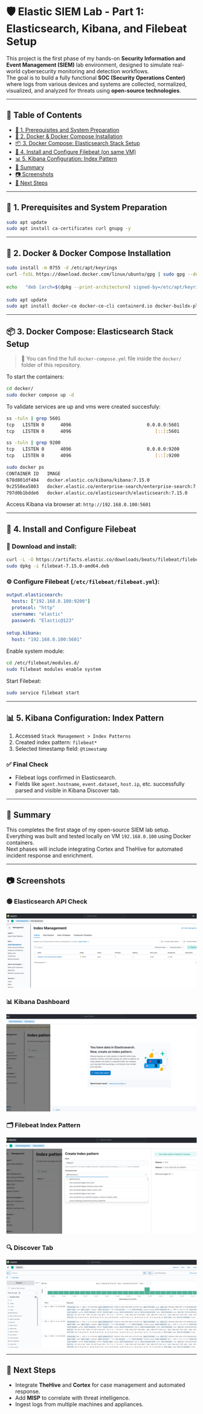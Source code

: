 
# 🛡️ Elastic SIEM Lab - Part 1: Elasticsearch, Kibana, and Filebeat Setup

This project is the first phase of my hands-on **Security Information and Event Management (SIEM)** lab environment, designed to simulate real-world cybersecurity monitoring and detection workflows.  
The goal is to build a fully functional **SOC (Security Operations Center)** where logs from various devices and systems are collected, normalized, visualized, and analyzed for threats using **open-source technologies**.

---

## 📑 Table of Contents

- [🐧 1. Prerequisites and System Preparation](#-1-prerequisites-and-system-preparation)
- [🐳 2. Docker & Docker Compose Installation](#-2-docker--docker-compose-installation)
- [📦 3. Docker Compose: Elasticsearch Stack Setup](#-3-docker-compose-elasticsearch-stack-setup)
- [📄 4. Install and Configure Filebeat (on same VM)](#-4-install-and-configure-filebeat-on-same-vm)
- [📊 5. Kibana Configuration: Index Pattern](#-5-kibana-configuration-index-pattern)
- [📝 Summary](#-summary)
- [📷 Screenshots](#-screenshots)
- [🚧 Next Steps](#-next-steps)

---

## 🐧 1. Prerequisites and System Preparation

```bash
sudo apt update
sudo apt install ca-certificates curl gnupg -y
```

---

## 🐳 2. Docker & Docker Compose Installation

```bash
sudo install -m 0755 -d /etc/apt/keyrings
curl -fsSL https://download.docker.com/linux/ubuntu/gpg | sudo gpg --dearmor -o /etc/apt/keyrings/docker.gpg

echo   "deb [arch=$(dpkg --print-architecture) signed-by=/etc/apt/keyrings/docker.gpg]   https://download.docker.com/linux/ubuntu $(lsb_release -cs) stable" |   sudo tee /etc/apt/sources.list.d/docker.list > /dev/null

sudo apt update
sudo apt install docker-ce docker-ce-cli containerd.io docker-buildx-plugin docker-compose-plugin -y
```

---

## 📦 3. Docker Compose: Elasticsearch Stack Setup

> 📁 You can find the full `docker-compose.yml` file inside the `docker/` folder of this repository.

To start the containers:

```bash
cd docker/
sudo docker compose up -d
```

To validate services are up and vms were created succesfuly:

```bash
ss -tuln | grep 5601
tcp   LISTEN 0      4096                            0.0.0.0:5601        0.0.0.0:*
tcp   LISTEN 0      4096                               [::]:5601           [::]:*
```

```bash
ss -tuln | grep 9200
tcp   LISTEN 0      4096                            0.0.0.0:9200        0.0.0.0:*
tcp   LISTEN 0      4096                               [::]:9200           [::]:*
```
```bash
sudo docker ps
CONTAINER ID   IMAGE                                                          COMMAND                  CREATED       STATUS       PORTS                                                   NAMES
678d801df404   docker.elastic.co/kibana/kibana:7.15.0                         "/bin/tini -- /usr/l…"   9 hours ago   Up 9 hours   0.0.0.0:5601->5601/tcp, [::]:5601->5601/tcp             elasticsearch-kibana-1
9c2558ea5803   docker.elastic.co/enterprise-search/enterprise-search:7.15.0   "/bin/tini -- /usr/l…"   9 hours ago   Up 9 hours   0.0.0.0:3002->3002/tcp, [::]:3002->3002/tcp             elasticsearch-ent-search-1
797d0b1bdde6   docker.elastic.co/elasticsearch/elasticsearch:7.15.0           "/bin/tini -- /usr/l…"   9 hours ago   Up 9 hours   0.0.0.0:9200->9200/tcp, [::]:9200->9200/tcp, 9300/tcp   elasticsearch-elasticsearch-1
```

Access Kibana via browser at: `http://192.168.0.100:5601`

---

## 📄 4. Install and Configure Filebeat

### 🔽 Download and install:

```bash
curl -L -O https://artifacts.elastic.co/downloads/beats/filebeat/filebeat-7.15.0-amd64.deb
sudo dpkg -i filebeat-7.15.0-amd64.deb
```

### ⚙️ Configure Filebeat (`/etc/filebeat/filebeat.yml`):

```yaml
output.elasticsearch:
  hosts: ["192.168.0.100:9200"]
  protocol: "http"
  username: "elastic"
  password: "Elastic@123"

setup.kibana:
  host: "192.168.0.100:5601"
```

Enable system module:

```bash
cd /etc/filebeat/modules.d/
sudo filebeat modules enable system
```

Start Filebeat:

```bash
sudo service filebeat start
```

---

## 📊 5. Kibana Configuration: Index Pattern

1. Accessed `Stack Management > Index Patterns`
2. Created index pattern: `filebeat*`
3. Selected timestamp field: `@timestamp`

### ✅ Final Check

- Filebeat logs confirmed in Elasticsearch.
- Fields like `agent.hostname`, `event.dataset`, `host.ip`, etc. successfully parsed and visible in Kibana Discover tab.

---

## 📝 Summary

This completes the first stage of my open-source SIEM lab setup.  
Everything was built and tested locally on VM `192.168.0.100` using Docker containers.  
Next phases will include integrating Cortex and TheHive for automated incident response and enrichment.

---

## 📷 Screenshots

### 🟢 Elasticsearch API Check

![Elasticsearch Running](screenshots/elasticsearch-check.png)

### 📊 Kibana Dashboard

![Kibana](screenshots/kibana-dashboard.png)

### 🗂️ Filebeat Index Pattern

![Index Pattern](screenshots/filebeat-index.png)

### 🔍 Discover Tab

![Logs](screenshots/discover-logs.png)

---


## 🚧 Next Steps

- Integrate **TheHive** and **Cortex** for case management and automated response.
- Add **MISP** to correlate with threat intelligence.
- Ingest logs from multiple machines and appliances.
